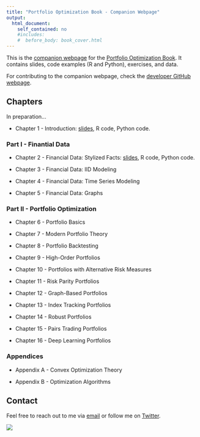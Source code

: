 ```yaml
---
title: "Portfolio Optimization Book - Companion Webpage"
output:
  html_document:
    self_contained: no
    #includes:
    #  before_body: book_cover.html
---
```



This is the [companion webpage](https://portfoliooptimizationbook.com) for the [Portfolio Optimization Book]().
It contains slides, code examples (R and Python), exercises, and data.

For contributing to the companion webpage, check the [developer GitHub webpage](https://github.com/portfoliooptimizationbook).



## Chapters

In preparation...


- Chapter 1 - Introduction:
  [slides](slides/slides-intro.pdf), R code, Python code.



### Part I - Finantial Data
- Chapter 2 - Financial Data: Stylized Facts:
  [slides](slides/slides-stylized-facts.pdf), R code, Python code.

- Chapter 3 - Financial Data: IID Modeling

- Chapter 4 - Financial Data: Time Series Modeling

- Chapter 5 - Financial Data: Graphs



### Part II - Portfolio Optimization
- Chapter 6 - Portfolio Basics

- Chapter 7 - Modern Portfolio Theory

- Chapter 8 - Portfolio Backtesting

- Chapter 9 - High-Order Portfolios

- Chapter 10 - Portfolios with Alternative Risk Measures

- Chapter 11 - Risk Parity Portfolios

- Chapter 12 - Graph-Based Portfolios

- Chapter 13 - Index Tracking Portfolios

- Chapter 14 - Robust Portfolios

- Chapter 15 - Pairs Trading Portfolios

- Chapter 16 - Deep Learning Portfolios



### Appendices
- Appendix A - Convex Optimization Theory

- Appendix B - Optimization Algorithms





## Contact
Feel free to reach out to me via [email](mailto:daniel.p.palomar@gmail.com) or follow me on [Twitter](https://twitter.com/danielppalomar).

![](https://visitor-badge.laobi.icu/badge?page_id=portfoliooptimizationbook.com)



